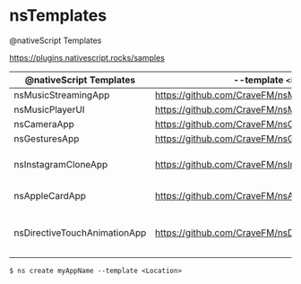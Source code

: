 # nsTemplates

@nativeScript Templates

https://plugins.nativescript.rocks/samples


| @nativeScript Templates | --template `<Location>`                        | Version   | Particularity |
|-------------------------|------------------------------------------------|-----------|---------------|
| nsMusicStreamingApp     | https://github.com/CraveFM/nsMusicStreamingApp | {N} 7.0 | |
| nsMusicPlayerUI         | https://github.com/CraveFM/nsMusicPlayerUI     | {N} 7.0 | |
| nsCameraApp             | https://github.com/CraveFM/nsCameraApp         | {N} 7.0 | |
| nsGesturesApp           | https://github.com/CraveFM/nsGesturesApp       | {N} 7.0 | |
| nsInstagramCloneApp     | https://github.com/CraveFM/nsInstagramCloneApp | {N} 7.0 | Uses local [{N} file-system](https://docs.nativescript.org/ns-framework-modules/file-system) |
| nsAppleCardApp          | https://github.com/CraveFM/nsAppleCardApp      | {N} 7.0 | [Animation](https://docs.nativescript.org/ui/animation-code) and [sass](https://docs.nativescript.org/ui/theme#sass-usage) |
| nsDirectiveTouchAnimationApp | https://github.com/CraveFM/nsDirectiveTouchAnimationApp | {N} 7.0 | Structural, Attribute [Directives](https://docs.nativescript.org/angular/ui/ng-components/ng-directives) and [Pipes](https://docs.nativescript.org/core-concepts/angular-data-binding#data-converters)| 


```
$ ns create myAppName --template <Location>
```



